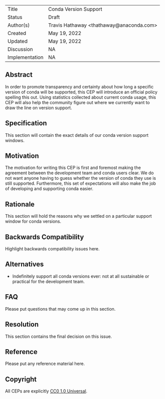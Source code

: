 <table>
<tr><td> Title </td><td> Conda Version Support </td>
<tr><td> Status </td><td> Draft </td></tr>
<tr><td> Author(s) </td><td> Travis Hathaway &lt;thathaway@anaconda.com&gt;</td></tr>
<tr><td> Created </td><td> May 19, 2022</td></tr>
<tr><td> Updated </td><td> May 19, 2022</td></tr>
<tr><td> Discussion </td><td>  NA </td></tr>
<tr><td> Implementation </td><td> NA </td></tr>
</table>

## Abstract

In order to promote transparency and certainty about how long a specific version of conda will be
supported, this CEP will introduce an official policy spelling this out. Using 
statistics collected about current conda usage, this CEP will also help the community figure out where
we currently want to draw the line on version support.

## Specification

This section will contain the exact details of our conda version support windows.

## Motivation

The motivation for writing this CEP is first and foremost making the agreement between the 
development team and conda users clear. We do not want anyone having to guess whether 
the version of conda they use is still supported. Furthermore, this set of expectations
will also make the job of developing and supporting conda easier.

## Rationale

This section will hold the reasons why we settled on a particular support window for conda
versions.

## Backwards Compatibility

Highlight backwards compatibility issues here.

## Alternatives

- Indefinitely support all conda versions ever: not at all sustainable or practical for the development team.


## FAQ

Please put questions that may come up in this section.

## Resolution

This section contains the final decision on this issue.

## Reference

Please put any reference material here.

## Copyright

All CEPs are explicitly [CC0 1.0 Universal](https://creativecommons.org/publicdomain/zero/1.0/).
